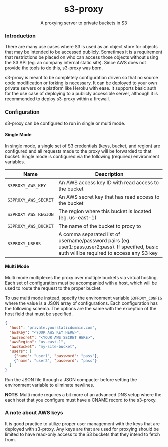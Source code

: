 <h1 align="center">s3-proxy</h1>

<p align="center">
A proxying server to private buckets in S3
</p>

### Introduction

There are many use cases where S3 is used as an object store for objects that may be intended to be accessed publicly.
Sometimes it is a requirement that restrictions be placed on who can access those objects without using the S3 API (eg. an company internal static site).
Since AWS does not provide the tools to do this, s3-proxy was born.

s3-proxy is meant to be completely configuration driven so that no source code modification or forking is necessary.
It can be deployed to your own private servers or a platform like Heroku with ease.
It supports basic auth for the use case of deploying to a publicly accessible server, although it is recommended to deploy s3-proxy within a firewall.

### Configuration

s3-proxy can be configured to run in single or multi mode.

#### Single Mode

In single mode, a single set of S3 credentials (keys, bucket, and region) are configured and all requests made to the proxy will be forwarded to that bucket.
Single mode is configured via the following (required) environment variables.

| Name                 | Description                                                                                                                                   |
| -------------------- | --------------------------------------------------------------------------------------------------------------------------------------------- |
| `S3PROXY_AWS_KEY`    | An AWS access key ID with read access to the bucket                                                                                           |
| `S3PROXY_AWS_SECRET` | An AWS secret key that has read access to the bucket                                                                                          |
| `S3PROXY_AWS_REGION` | The region where this bucket is located (eg. us-east-1)                                                                                       |
| `S3PROXY_AWS_BUCKET` | The name of the bucket to proxy to                                                                                                            |
| `S3PROXY_USERS`      | A comma separated list of username/password pairs (eg. user1:pass,user2:pass). If specified, basic auth will be required to access any S3 key |

#### Multi Mode

Multi mode multiplexes the proxy over multiple buckets via virtual hosting.
Each set of configuration must be accompanied with a host, which will be used to route the request to the proper bucket.

To use multi mode instead, specify the environment variable `S3PROXY_CONFIG` where the value is a JSON array of configurations.
Each configuration has the following schema.
The options are the same with the exception of the host field that must be specified.

```json
{
  "host": "private.yourstaticdomain.com",
  "awsKey": "<YOUR AWS KEY HERE>",
  "awsSecret": "<YOUR AWS SECRET HERE>",
  "awsRegion": "us-east-1",
  "awsBucket": "my-site-bucket",
  "users": [
    {"name": "user1", "password": "pass"},
    {"name": "user2", "password": "pass"}
  ]
}
```

Run the JSON file through a JSON compacter before setting the environment variable to eliminate newlines.

**NOTE:** Multi mode requires a bit more of an advanced DNS setup where the each host that you configure must have a CNAME record to the s3-proxy.

### A note about AWS keys

It is good practice to utilize proper user management with the keys that are deployed with s3-proxy.
Any keys are that are used for proxying should be limited to have read-only access to the S3 buckets that they intend to fetch from.
